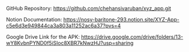GitHub Repository: https://github.com/chehansivaruban/xyz_app.git

Notion Documentation: https://nosy-baritone-293.notion.site/XYZ-App-c5e6d3e949844ca3a803a11252ac6a37?pvs=4

Google Drive Link for the APK: https://drive.google.com/drive/folders/13-wY8KvbnPYND0f5iSIoc8XBR7kNwzHJ?usp=sharing

